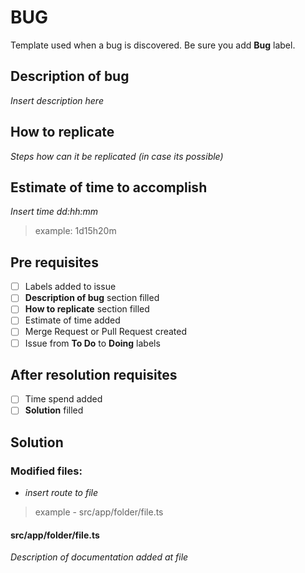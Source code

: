 # BUG

Template used when a bug is discovered. Be sure you add **Bug** label.

## Description of bug

_Insert description here_

## How to replicate

_Steps how can it be replicated (in case its possible)_

## Estimate of time to accomplish

_Insert time dd:hh:mm_

> example: 1d15h20m

## Pre requisites

- [ ] Labels added to issue
- [ ] **Description of bug** section filled
- [ ] **How to replicate** section filled
- [ ] Estimate of time added
- [ ] Merge Request or Pull Request created
- [ ] Issue from **To Do** to **Doing** labels

## After resolution requisites

- [ ] Time spend added
- [ ] **Solution** filled

## Solution

### Modified files:

- _insert route to file_

> example - src/app/folder/file.ts

#### src/app/folder/file.ts

_Description of documentation added at file_
